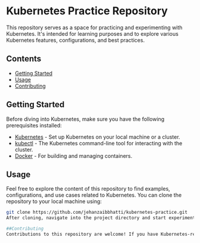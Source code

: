 # Kubernetes Practice Repository
This repository serves as a space for practicing and experimenting with Kubernetes. It's intended for learning purposes and to explore various Kubernetes features, configurations, and best practices.

## Contents

- [Getting Started](#getting-started)
- [Usage](#usage)
- [Contributing](#contributing)

## Getting Started

Before diving into Kubernetes, make sure you have the following prerequisites installed:

- [Kubernetes](https://kubernetes.io/docs/setup/) - Set up Kubernetes on your local machine or a cluster.
- [kubectl](https://kubernetes.io/docs/reference/kubectl/kubectl/) - The Kubernetes command-line tool for interacting with the cluster.
- [Docker](https://www.docker.com/get-started) - For building and managing containers.

## Usage

Feel free to explore the content of this repository to find examples, configurations, and use cases related to Kubernetes. You can clone the repository to your local machine using:

```bash
git clone https://github.com/jehanzaibbhatti/kubernetes-practice.git
After cloning, navigate into the project directory and start experimenting with Kubernetes resources, deployment strategies, and more.

##Contributing
Contributions to this repository are welcome! If you have Kubernetes-related tips, examples, or best practices that you'd like to share, please consider opening an issue or submitting a pull request. Together, we can make this repository a valuable resource for the Kubernetes community.
